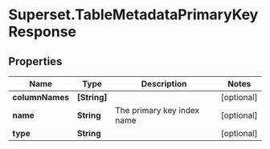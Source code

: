 # Superset.TableMetadataPrimaryKeyResponse

## Properties
Name | Type | Description | Notes
------------ | ------------- | ------------- | -------------
**columnNames** | **[String]** |  | [optional] 
**name** | **String** | The primary key index name | [optional] 
**type** | **String** |  | [optional] 
